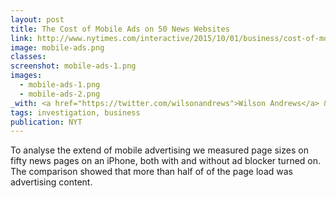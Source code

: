 ```yaml
---
layout: post
title: The Cost of Mobile Ads on 50 News Websites
link: http://www.nytimes.com/interactive/2015/10/01/business/cost-of-mobile-ads.html
image: mobile-ads.png
classes:
screenshot: mobile-ads-1.png
images:
  - mobile-ads-1.png
  - mobile-ads-2.png
_with: <a href="https://twitter.com/wilsonandrews">Wilson Andrews</a> & <a href="http://joshmkeller.com/">Josh Keller</a>
tags: investigation, business
publication: NYT
---
```


To analyse the extend of mobile advertising we measured page sizes on fifty news pages on an iPhone, both with and without ad blocker turned on. The comparison showed that more than half of of the page load was advertising content.
